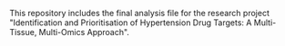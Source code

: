 This repository includes the final analysis file for the research project "Identification and Prioritisation of Hypertension Drug Targets: A Multi-Tissue, Multi-Omics Approach".



<!---
jemmacros/jemmacros is a ✨ special ✨ repository because its `README.md` (this file) appears on your GitHub profile.
You can click the Preview link to take a look at your changes.
--->
